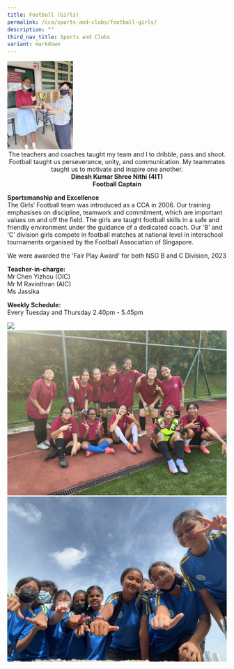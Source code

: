 ```yaml
---
title: Football (Girls)
permalink: /cca/sports-and-clubs/football-girls/
description: ""
third_nav_title: Sports and Clubs
variant: markdown
---
```

<img style="width:30%" src="/images/CCA/Sports%20and%20Clubs/Football/2023_football_captain1%20.jpg">

<center>
The teachers and coaches taught my team and I to dribble, pass and shoot. Football taught us perseverance, unity, and communication. My teammates taught us to motivate and inspire one another.
<br>
<strong> Dinesh Kumar Shree Nithi (4IT) <br>
Football Captain </strong></center>
	
**Sportsmanship and Excellence** <br>
The Girls’ Football team was introduced as a CCA in 2006. Our training emphasises on discipline, teamwork and commitment, which are important values on and off the field. The girls are taught football skills in a safe and friendly environment under the guidance of a dedicated coach. Our ‘B’ and ‘C’ division girls compete in football matches at national level in interschool tournaments organised by the Football Association of Singapore. 

We were awarded the 'Fair Play Award' for both NSG B and C Division, 2023

**Teacher-in-charge:** <br>
Mr Chen Yizhou (OIC) <br>
Mr  M Ravinthran (AIC)<br>
Ms Jassika  
  
**Weekly Schedule:** <br>
Every Tuesday and Thursday 2.40pm - 5.45pm

![](/images/CCA/Sports%20and%20Clubs/Football/2023_football_b%20div%20nsg_2.jpg) <br>
![](/images/CCA/Sports%20and%20Clubs/Football/2023_football_competition3.jpg) <br>
![](/images/CCA/Sports%20and%20Clubs/Football/2023_football_bonding4.jpeg)